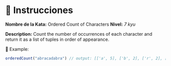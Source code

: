 # 💛 Instrucciones

**Nombre de la Kata:** Ordered Count of Characters
**Nivel:** *7 kyu*
  
**Description:**
Count the number of occurrences of each character and return it as a 
list of tuples in order of appearance.

💙 Example:
```js
orderedCount("abracadabra") // output: [['a', 5], ['b', 2], ['r', 2], ['c', 1], ['d', 1]] 
```
